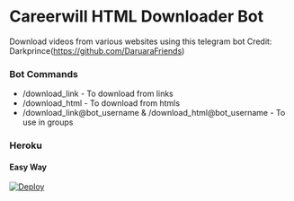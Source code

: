 # Careerwill HTML Downloader Bot
Download videos from various websites using this telegram bot
Credit: Darkprince(https://github.com/DaruaraFriends)

### Bot Commands
- /download_link - To download from links
- /download_html - To download from htmls
- /download_link@bot_username & /download_html@bot_username - To use in groups


### Heroku

#### Easy Way
[![Deploy](https://www.herokucdn.com/deploy/button.svg)](https://heroku.com/deploy?template=https://github.com/Rajmaterbot/CareerwillHTML)


